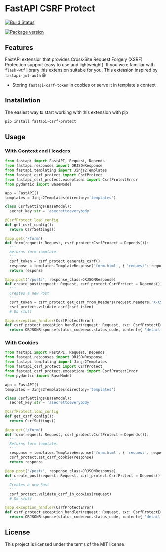 # FastAPI CSRF Protect

[![Build Status](https://travis-ci.com/aekazitt/fastapi-csrf-protect.svg?branch=master)](https://travis-ci.com/aekazitt/fastapi-csrf-protect)

<a href="https://pypi.org/project/fastapi-csrf-protect" target="_blank">
  <img src="https://img.shields.io/badge/pypi%20package-v0.0.3-brightgreen" alt="Package version">
</a>

## Features

FastAPI extension that provides Cross-Site Request Forgery (XSRF) Protection support (easy to use and lightweight).
If you were familiar with `flask-wtf` library this extension suitable for you.
This extension inspired by `fastapi-jwt-auth` 😀

- Storing `fastapi-csrf-token` in cookies or serve it in template's context

## Installation

The easiest way to start working with this extension with pip

```bash
pip install fastapi-csrf-protect
```

## Usage

### With Context and Headers

```python
from fastapi import FastAPI, Request, Depends
from fastapi.responses import ORJSONResponse
from fastapi.templating import Jinja2Templates
from fastapi_csrf_protect import CsrfProtect
from fastapi_csrf_protect.exceptions import CsrfProtectError
from pydantic import BaseModel

app = FastAPI()
templates = Jinja2Templates(directory='templates')

class CsrfSettings(BaseModel):
  secret_key:str = 'asecrettoeverybody'

@CsrfProtect.load_config
def get_csrf_config():
  return CsrfSettings()

@app.get('/form')
def form(request: Request, csrf_protect:CsrfProtect = Depends()):
  '''
  Returns form template.
  '''
  csrf_token = csrf_protect.generate_csrf()
  response = templates.TemplateResponse('form.html', { 'request': request, 'csrf_token': csrf_token })
  return response

@app.post('/posts', response_class=ORJSONResponse)
def create_post(request: Request, csrf_protect:CsrfProtect = Depends()):
  '''
  Creates a new Post
  '''
  csrf_token = csrf_protect.get_csrf_from_headers(request.headers['X-CSRFToken'])
  csrf_protect.validate_csrf(csrf_token)
  # Do stuff

@app.exception_handler(CsrfProtectError)
def csrf_protect_exception_handler(request: Request, exc: CsrfProtectError):
  return ORJSONResponse(status_code=exc.status_code, content={ 'detail':  exc.message }) # Bad Request

```

### With Cookies

```python
from fastapi import FastAPI, Request, Depends
from fastapi.responses import ORJSONResponse
from fastapi.templating import Jinja2Templates
from fastapi_csrf_protect import CsrfProtect
from fastapi_csrf_protect.exceptions import CsrfProtectError
from pydantic import BaseModel

app = FastAPI()
templates = Jinja2Templates(directory='templates')

class CsrfSettings(BaseModel):
  secret_key:str = 'asecrettoeverybody'

@CsrfProtect.load_config
def get_csrf_config():
  return CsrfSettings()

@app.get('/form')
def form(request: Request, csrf_protect:CsrfProtect = Depends()):
  '''
  Returns form template.
  '''
  response = templates.TemplateResponse('form.html', { 'request': request })
  csrf_protect.set_csrf_cookie(response)
  return response

@app.post('/posts', response_class=ORJSONResponse)
def create_post(request: Request, csrf_protect:CsrfProtect = Depends()):
  '''
  Creates a new Post
  '''
  csrf_protect.validate_csrf_in_cookies(request)
  # Do stuff

@app.exception_handler(CsrfProtectError)
def csrf_protect_exception_handler(request: Request, exc: CsrfProtectError):
  return ORJSONResponse(status_code=exc.status_code, content={ 'detail':  exc.message }) # Bad Request

```

## License

This project is licensed under the terms of the MIT license.

